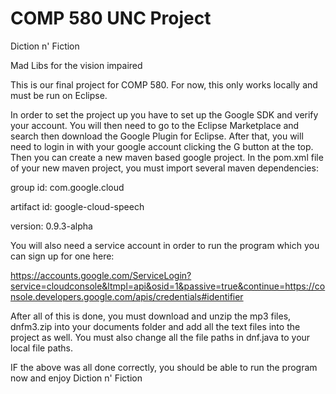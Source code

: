 # COMP 580 UNC Project

Diction n' Fiction

Mad Libs for the vision impaired

This is our final project for COMP 580. For now, this only works locally and must be run on Eclipse. 

In order to set the project up you have to set up the Google SDK and verify your account. You will then need to go to the Eclipse Marketplace and search then download the Google Plugin for Eclipse. After that, you will need to login in with your google account clicking the G button at the top. Then you can create a new maven based google project. In the pom.xml file of your new maven project, you must import several maven dependencies:

group id: com.google.cloud

artifact id: google-cloud-speech

version: 0.9.3-alpha





You will also need a service account in order to run the program which you can sign up for one here:

https://accounts.google.com/ServiceLogin?service=cloudconsole&ltmpl=api&osid=1&passive=true&continue=https://console.developers.google.com/apis/credentials#identifier

After all of this is done, you must download and unzip the mp3 files, dnfm3.zip into your documents folder and add all the text files into the project as well. You must also change all the file paths in dnf.java to your local file paths.

IF the above was all done correctly, you should be able to run the program now and enjoy Diction n' Fiction
